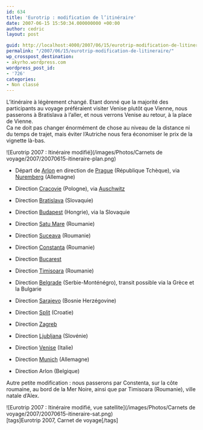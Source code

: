 ```yaml
---
id: 634
title: 'Eurotrip : modification de l’itinéraire'
date: 2007-06-15 15:50:34.000000000 +00:00
author: cedric
layout: post

guid: http://localhost:4000/2007/06/15/eurotrip-modification-de-litineraire.html
permalink: "/2007/06/15/eurotrip-modification-de-litineraire/"
wp_crosspost_destination:
- akyrho.wordpress.com
wordpress_post_id:
- '726'
categories:
- Non classé
---
```

L’itinéraire à légèrement changé. Etant donné que la majorité des participants au voyage préféraient visiter Venise plutôt que Vienne, nous passerons à Bratislava à l’aller, et nous verrons Venise au retour, à la place de Vienne.  
Ca ne doit pas changer énormément de chose au niveau de la distance ni du temps de trajet, mais éviter l’Autriche nous fera économiser le prix de la vignette là-bas.

![Eurotrip 2007 : Itinéraire modifié](/images/Photos/Carnets de voyage/2007/20070615-itineraire-plan.png) 

  * Départ de [Arlon](http://fr.wikipedia.org/wiki/Arlon) en direction de [Prague](http://fr.wikipedia.org/wiki/Prague) (République Tchèque), via [Nuremberg](http://fr.wikipedia.org/wiki/Nuremberg) (Allemagne)

  * Direction [Cracovie](http://fr.wikipedia.org/wiki/Cracovie) (Pologne), via [Auschwitz](http://fr.wikipedia.org/wiki/Auschwitz)

  * Direction [Bratislava](http://fr.wikipedia.org/wiki/Bratislava) (Slovaquie)

  * Direction [Budapest](http://fr.wikipedia.org/wiki/Budapest) (Hongrie), via la Slovaquie

  * Direction [Satu Mare](http://fr.wikipedia.org/wiki/Satu_Mare) (Roumanie)

  * Direction [Suceava](http://fr.wikipedia.org/wiki/Suceava) (Roumanie)

  * Direction [Constanţa](http://fr.wikipedia.org/wiki/Constanta) (Roumanie)

  * Direction [Bucarest](http://fr.wikipedia.org/wiki/Bucarest)

  * Direction [Timisoara](http://fr.wikipedia.org/wiki/Timisoara) (Roumanie)

  * Direction [Belgrade](http://fr.wikipedia.org/wiki/Belgrade) (Serbie-Monténégro), transit possible via la Grèce et la Bulgarie

  * Direction [Sarajevo](http://fr.wikipedia.org/wiki/Sarajevo) (Bosnie Herzégovine)

  * Direction [Split](http://fr.wikipedia.org/wiki/Split) (Croatie)

  * Direction [Zagreb](http://fr.wikipedia.org/wiki/Zagreb)

  * Direction [Ljubljana](http://fr.wikipedia.org/wiki/Ljubljana) (Slovénie)

  * Direction [Venise](http://fr.wikipedia.org/wiki/Venise) (Italie)

  * Direction [Munich](http://fr.wikipedia.org/wiki/Munich) (Allemagne)

  * Direction Arlon (Belgique)

Autre petite modification : nous passerons par Constenta, sur la côte roumaine, au bord de la Mer Noire, ainsi que par Timisoara (Roumanie), ville natale d’Alex.

![Eurotrip 2007 : Itinéraire modifié, vue satellite](/images/Photos/Carnets de voyage/2007/20070615-itineraire-sat.png)  
[tags]Eurotrip 2007, Carnet de voyage[/tags]